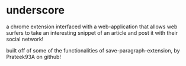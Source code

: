 # underscore 

a chrome extension interfaced with a web-application that allows web surfers to take an interesting snippet of an article and post it with their social network!


built off of some of the functionalities of save-paragraph-extension, by Prateek93A on github! 


